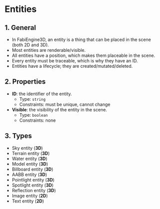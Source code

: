 # Entities

## 1. General

- In FabiEngine3D, an entity is a thing that can be placed in the scene (both 2D and 3D).
- Most entities are renderable/visible.
- All entities have a position, which makes them placeable in the scene.
- Every entity must be traceable, which is why they have an ID.
- Entities have a lifecycle; they are created/mutated/deleted.

## 2. Properties

- **ID**: the identifier of the entity.
  - Type: `string`
  - Constraints: must be unique, cannot change
- **Visible**: the visibility of the entity in the scene.
  - Type: `boolean`
  - Constraints: none

## 3. Types

- Sky entity (**3D**)
- Terrain entity (**3D**)
- Water entity (**3D**)
- Model entity (**3D**)
- Billboard entity (**3D**)
- AABB entity (**3D**)
- Pointlight entity (**3D**)
- Spotlight entity (**3D**)
- Reflection entity (**3D**)
- Image entity (**2D**)
- Text entity (**2D**)
